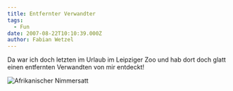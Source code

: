 ```yaml
---
title: Entfernter Verwandter
tags:
  - Fun
date: 2007-08-22T10:10:39.000Z
author: Fabian Wetzel
---
```


Da war ich doch letzten im Urlaub im Leipziger Zoo und hab dort doch glatt einen entfernten Verwandten von mir entdeckt!

![Afrikanischer Nimmersatt](afrikanischer_nimmersatt.jpg)


